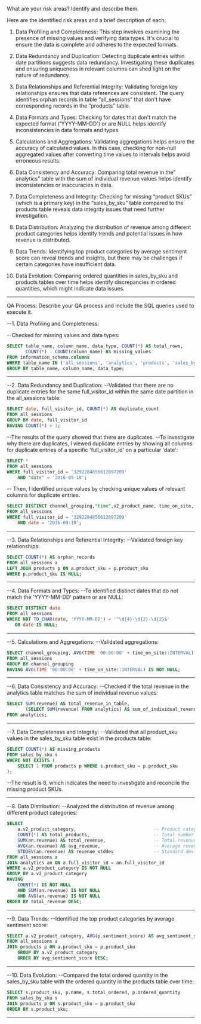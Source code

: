 What are your risk areas? Identify and describe them.

Here are the identified risk areas and a brief description of each:

1.	Data Profiling and Completeness: This step involves examining the presence of missing values and verifying data types. It's crucial to ensure the data is complete and adheres to the expected formats.

2.	Data Redundancy and Duplication: Detecting duplicate entries within date partitions suggests data redundancy. Investigating these duplicates and ensuring uniqueness in relevant columns can shed light on the nature of redundancy.

3.	Data Relationships and Referential Integrity: Validating foreign key relationships ensures that data references are consistent. The query identifies orphan records in table “all_sessions” that don't have corresponding records in the “products” table.

4.	Data Formats and Types: Checking for dates that don't match the expected format ('YYYY-MM-DD') or are NULL helps identify inconsistencies in data formats and types.

5.	Calculations and Aggregations: Validating aggregations helps ensure the accuracy of calculated values. In this case, checking for non-null aggregated values after converting time values to intervals helps avoid erroneous results.

6.	Data Consistency and Accuracy: Comparing total revenue in the” analytics” table with the sum of individual revenue values helps identify inconsistencies or inaccuracies in data.

7.	Data Completeness and Integrity: Checking for missing “product SKUs” (which is a primary key) in the “sales_by_sku” table compared to the products table reveals data integrity issues that need further investigation.

8.	Data Distribution: Analyzing the distribution of revenue among different product categories helps identify trends and potential issues in how revenue is distributed.

9.	Data Trends: Identifying top product categories by average sentiment score can reveal trends and insights, but there may be challenges if certain categories have insufficient data.
    
10.	Data Evolution: Comparing ordered quantities in sales_by_sku and products tables over time helps identify discrepancies in ordered quantities, which might indicate data issues.

---------------------------------------------

QA Process:
Describe your QA process and include the SQL queries used to execute it.

--1. Data Profiling and Completeness:

--Checked for missing values and data types:

```SQL
SELECT table_name, column_name, data_type, COUNT(*) AS total_rows,
       COUNT(*) - COUNT(column_name) AS missing_values
FROM information_schema.columns
WHERE table_name IN ('all_sessions', 'analytics', 'products', 'sales_by_sku', 'sales_report')
GROUP BY table_name, column_name, data_type;
```

--------------------------

--2. Data Redundancy and Duplication:
--Validated that there are no duplicate entries for the same full_visitor_id within the same date partition in the all_sessions table:

```SQL
SELECT date, full_visitor_id, COUNT(*) AS duplicate_count
FROM all_sessions
GROUP BY date, full_visitor_id
HAVING COUNT(*) > 1;
```

--The results of the query showed that there are duplicates.
--To investigate why there are duplicates, I viewed duplicate entries by showing all columns for duplicate entries of a specific 'full_visitor_id' on a particular 'date':

```SQL
SELECT *
FROM all_sessions
WHERE full_visitor_id = '3292284856612897209'
    AND "date" = '2016-09-18';
```
-- Then, I identified unique values by checking unique values of relevant columns for duplicate entries.

```SQL
SELECT DISTINCT channel_grouping,"time",v2_product_name, time_on_site, pageviews
FROM all_sessions
WHERE full_visitor_id = '3292284856612897209'
    AND date = '2016-09-18';
```
----------------------------------

--3. Data Relationships and Referential Integrity:
--Validated foreign key relationships:

```SQL
SELECT COUNT(*) AS orphan_records
FROM all_sessions a
LEFT JOIN products p ON a.product_sku = p.product_sku
WHERE p.product_sku IS NULL;
```
----------------------------------

--4. Data Formats and Types:
--To identified distinct dates that do not match the 'YYYY-MM-DD' pattern or are NULL:

```SQL
SELECT DISTINCT date
FROM all_sessions
WHERE NOT TO_CHAR(date, 'YYYY-MM-DD') ~ '^\d{4}-\d{2}-\d{2}$'
   OR date IS NULL;
```   
----------------------------------

--5. Calculations and Aggregations:
--Validated aggregations:

```SQL
SELECT channel_grouping, AVG(TIME '00:00:00' + time_on_site::INTERVAL) AS avg_time_on_site
FROM all_sessions
GROUP BY channel_grouping
HAVING AVG(TIME '00:00:00' + time_on_site::INTERVAL) IS NOT NULL;
```
----------------------------------

--6. Data Consistency and Accuracy:
--Checked if the total revenue in the analytics table matches the sum of individual revenue values:

```SQL
SELECT SUM(revenue) AS total_revenue_in_table,
       (SELECT SUM(revenue) FROM analytics) AS sum_of_individual_revenues
FROM analytics;
```
----------------------------------

--7. Data Completeness and Integrity:
--Validated that all product_sku values in the sales_by_sku table exist in the products table:

```SQL
SELECT COUNT(*) AS missing_products
FROM sales_by_sku s
WHERE NOT EXISTS (
    SELECT 1 FROM products p WHERE s.product_sku = p.product_sku
);
```
--The result is 8, which indicates the need to investigate and reconcile the missing product SKUs.

----------------------------------

--8. Data Distribution:
--Analyzed the distribution of revenue among different product categories:

```SQL
SELECT
    a.v2_product_category,                             -- Product category
    COUNT(*) AS total_products,                        -- Total number of products in category
    SUM(an.revenue) AS total_revenue,                  -- Total revenue from products in category
    AVG(an.revenue) AS avg_revenue,                    -- Average revenue per product in category
    STDDEV(an.revenue) AS revenue_stddev               -- Standard deviation of revenue in category
FROM all_sessions a
JOIN analytics an ON a.full_visitor_id = an.full_visitor_id
WHERE a.v2_product_category IS NOT NULL
GROUP BY a.v2_product_category
HAVING
    COUNT(*) IS NOT NULL
    AND SUM(an.revenue) IS NOT NULL
    AND AVG(an.revenue) IS NOT NULL
ORDER BY total_revenue DESC;
```
----------------------------------

--9. Data Trends:
--Identified the top product categories by average sentiment score:

```SQL
SELECT a.v2_product_category, AVG(p.sentiment_score) AS avg_sentiment_score
FROM all_sessions a
JOIN products p ON a.product_sku = p.product_sku
    GROUP BY a.v2_product_category
    ORDER BY avg_sentiment_score DESC;
```
----------------------------------

--10. Data Evolution:
--Compared the total ordered quantity in the sales_by_sku table with the ordered quantity in the products table over time:

```SQL
SELECT s.product_sku, p.name, s.total_ordered, p.ordered_quantity
FROM sales_by_sku s
JOIN products p ON s.product_sku = p.product_sku
ORDER BY s.product_sku;
```
----------------------------------




